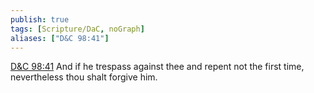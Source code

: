 ```yaml
---
publish: true
tags: [Scripture/DaC, noGraph]
aliases: ["D&C 98:41"]
---
```

[D&C 98:41](https://churchofjesuschrist.org/study/scriptures/dc-testament/dc/98?lang=eng&id=p41#p41) And if he trespass against thee and repent not the first time, nevertheless thou shalt forgive him.

